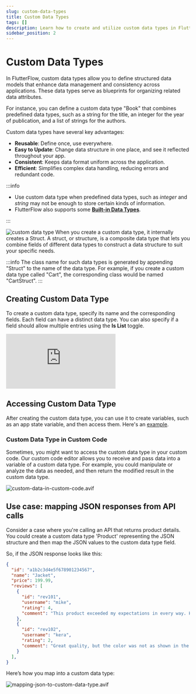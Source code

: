 ```yaml
---
slug: custom-data-types
title: Custom Data Types
tags: []
description: Learn how to create and utilize custom data types in FlutterFlow to handle complex data structures that predefined types can't cover.
sidebar_position: 2
---
```


# Custom Data Types

In FlutterFlow, custom data types allow you to define structured data models that enhance data management and consistency across applications. These data types serve as blueprints for organizing related data attributes. 

For instance, you can define a custom data type "Book" that combines predefined data types, such as a string for the title, an integer for the year of publication, and a list of strings for the authors.

Custom data types have several key advantages:

- **Reusable**: Define once, use everywhere.
- **Easy to Update**: Change data structure in one place, and see it reflected throughout your app.
- **Consistent**: Keeps data format uniform across the application.
- **Efficient**: Simplifies complex data handling, reducing errors and redundant code.

:::info

- Use custom data type when predefined data types, such as _integer_ and _string_ may not be enough to store certain kinds of information.
- FlutterFlow also supports some [**Built-in Data Types**](data-types#built-in-data-types).

:::

![custom data type](../imgs/custom-data-type.avif)
When you create a custom data type, it internally creates a Struct. A struct, or structure, is a composite data type that lets you combine fields of different data types to construct a data structure to suit your specific needs.

:::info
The class name for such data types is generated by appending "Struct" to the name of the data type. For example, if you create a custom data type called "Cart", the corresponding class would be named "CartStruct". 
:::

## Creating Custom Data Type

To create a custom data type, specify its name and the corresponding fields. Each field can have a distinct data type. You can also specify if a field should allow multiple entries using the **Is List** toggle.

<div style={{
    position: 'relative',
    paddingBottom: 'calc(56.67989417989418% + 41px)', // Keeps the aspect ratio and additional padding
    height: 0,
    width: '100%'
}}>
    <iframe 
        src="https://demo.arcade.software/fdx2RldmRxm5VeQdaHyd?embed&show_copy_link=true"
        title="Sharing a Project with a User"
        style={{
            position: 'absolute',
            top: 0,
            left: 0,
            width: '100%',
            height: '100%',
            colorScheme: 'light'
        }}
        frameborder="0"
        loading="lazy"
        webkitAllowFullScreen
        mozAllowFullScreen
        allowFullScreen
        allow="clipboard-write">
    </iframe>
</div>

## Accessing Custom Data Type

After creating the custom data type, you can use it to create variables, such as an app state variable, and then access them. Here's an [example](app-state#working-with-app-state-variables).

### Custom Data Type in Custom Code
Sometimes, you might want to access the custom data type in your custom code. Our custom code editor allows you to receive and pass data into a variable of a custom data type. For example, you could manipulate or analyze the data as needed, and then return the modified result in the custom data type. 

![custom-data-in-custom-code.avif](../imgs/custom-data-in-custom-code.avif)

## Use case: mapping JSON responses from API calls

Consider a case where you're calling an API that returns product details. You could create a custom data type 'Product' representing the JSON structure and then map the JSON values to the custom data type field.

So, if the JSON response looks like this:

```json
{
  "id": "a1b2c3d4e5f678901234567",
  "name": "Jacket",
  "price": 199.99,
  "reviews": [
    {
      "id": "rev101",
      "username": "mike",
      "rating": 4,
      "comment": "This product exceeded my expectations in every way. Highly recommended!",
    },
    {
      "id": "rev102",
      "username": "kera",
      "rating": 2,
      "comment": "Great quality, but the color was not as shown in the picture.",
    }
  ],
}
```

Here’s how you map into a custom data type:

![mapping-json-to-custom-data-type.avif](../imgs/mapping-json-to-custom-data-type.avif)

